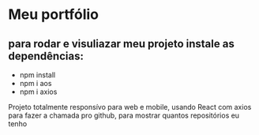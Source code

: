 <h1>Meu portfólio</h1>
<h2>para rodar e visuliazar meu projeto instale as dependências:</h2>
<ul>
<li>npm install</li>
<li>npm i aos</li>
<li>npm i axios</li>
</ul>
<p>Projeto totalmente responsívo para web e mobile, usando React com axios para fazer a chamada pro github, para mostrar quantos repositórios eu tenho</p>
